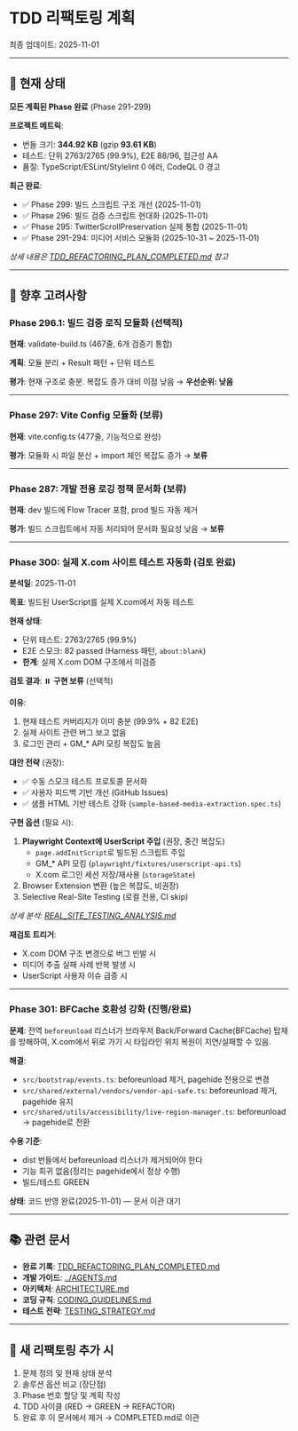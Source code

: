# TDD 리팩토링 계획

최종 업데이트: 2025-11-01

---

## 🎉 현재 상태

**모든 계획된 Phase 완료** (Phase 291-299)

**프로젝트 메트릭**:

- 번들 크기: **344.92 KB** (gzip **93.61 KB**)
- 테스트: 단위 2763/2765 (99.9%), E2E 88/96, 접근성 AA
- 품질: TypeScript/ESLint/Stylelint 0 에러, CodeQL 0 경고

**최근 완료**:

- ✅ Phase 299: 빌드 스크립트 구조 개선 (2025-11-01)
- ✅ Phase 296: 빌드 검증 스크립트 현대화 (2025-11-01)
- ✅ Phase 295: TwitterScrollPreservation 실제 통합 (2025-11-01)
- ✅ Phase 291-294: 미디어 서비스 모듈화 (2025-10-31 ~ 2025-11-01)

_상세 내용은
[TDD_REFACTORING_PLAN_COMPLETED.md](./TDD_REFACTORING_PLAN_COMPLETED.md) 참고_

---

## 🔮 향후 고려사항

### Phase 296.1: 빌드 검증 로직 모듈화 (선택적)

**현재**: validate-build.ts (467줄, 6개 검증기 통합)

**계획**: 모듈 분리 + Result 패턴 + 단위 테스트

**평가**: 현재 구조로 충분. 복잡도 증가 대비 이점 낮음 → **우선순위: 낮음**

---

### Phase 297: Vite Config 모듈화 (보류)

**현재**: vite.config.ts (477줄, 기능적으로 완성)

**평가**: 모듈화 시 파일 분산 + import 체인 복잡도 증가 → **보류**

---

### Phase 287: 개발 전용 로깅 정책 문서화 (보류)

**현재**: dev 빌드에 Flow Tracer 포함, prod 빌드 자동 제거

**평가**: 빌드 스크립트에서 자동 처리되어 문서화 필요성 낮음 → **보류**

---

### Phase 300: 실제 X.com 사이트 테스트 자동화 (검토 완료)

**분석일**: 2025-11-01

**목표**: 빌드된 UserScript를 실제 X.com에서 자동 테스트

**현재 상태**:

- 단위 테스트: 2763/2765 (99.9%)
- E2E 스모크: 82 passed (Harness 패턴, `about:blank`)
- **한계**: 실제 X.com DOM 구조에서 미검증

**검토 결과**: ⏸️ **구현 보류** (선택적)

**이유**:

1. 현재 테스트 커버리지가 이미 충분 (99.9% + 82 E2E)
2. 실제 사이트 관련 버그 보고 없음
3. 로그인 관리 + GM\_\* API 모킹 복잡도 높음

**대안 전략** (권장):

- ✅ 수동 스모크 테스트 프로토콜 문서화
- ✅ 사용자 피드백 기반 개선 (GitHub Issues)
- ✅ 샘플 HTML 기반 테스트 강화 (`sample-based-media-extraction.spec.ts`)

**구현 옵션** (필요 시):

1. **Playwright Context에 UserScript 주입** (권장, 중간 복잡도)
   - `page.addInitScript`로 빌드된 스크립트 주입
   - GM\_\* API 모킹 (`playwright/fixtures/userscript-api.ts`)
   - X.com 로그인 세션 저장/재사용 (`storageState`)
2. Browser Extension 변환 (높은 복잡도, 비권장)
3. Selective Real-Site Testing (로컬 전용, CI skip)

_상세 분석:
[REAL_SITE_TESTING_ANALYSIS.md](./temp/REAL_SITE_TESTING_ANALYSIS.md)_

**재검토 트리거**:

- X.com DOM 구조 변경으로 버그 빈발 시
- 미디어 추출 실패 사례 반복 발생 시
- UserScript 사용자 이슈 급증 시

---

### Phase 301: BFCache 호환성 강화 (진행/완료)

**문제**: 전역 `beforeunload` 리스너가 브라우저 Back/Forward Cache(BFCache)
탑재를 방해하여, X.com에서 뒤로 가기 시 타임라인 위치 복원이 지연/실패할 수
있음.

**해결**:

- `src/bootstrap/events.ts`: beforeunload 제거, pagehide 전용으로 변경
- `src/shared/external/vendors/vendor-api-safe.ts`: beforeunload 제거, pagehide
  유지
- `src/shared/utils/accessibility/live-region-manager.ts`: beforeunload →
  pagehide로 전환

**수용 기준**:

- dist 번들에서 beforeunload 리스너가 제거되어야 한다
- 기능 회귀 없음(정리는 pagehide에서 정상 수행)
- 빌드/테스트 GREEN

**상태**: 코드 반영 완료(2025-11-01) — 문서 이관 대기

---

## 📚 관련 문서

- **완료 기록**:
  [TDD_REFACTORING_PLAN_COMPLETED.md](./TDD_REFACTORING_PLAN_COMPLETED.md)
- **개발 가이드**: [../AGENTS.md](../AGENTS.md)
- **아키텍처**: [ARCHITECTURE.md](./ARCHITECTURE.md)
- **코딩 규칙**: [CODING_GUIDELINES.md](./CODING_GUIDELINES.md)
- **테스트 전략**: [TESTING_STRATEGY.md](./TESTING_STRATEGY.md)

---

## 📝 새 리팩토링 추가 시

1. 문제 정의 및 현재 상태 분석
2. 솔루션 옵션 비교 (장단점)
3. Phase 번호 할당 및 계획 작성
4. TDD 사이클 (RED → GREEN → REFACTOR)
5. 완료 후 이 문서에서 제거 → COMPLETED.md로 이관
